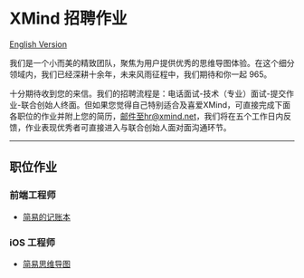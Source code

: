 # XMind 招聘作业

[English Version](README_en.md)

我们是一个小而美的精致团队，聚焦为用户提供优秀的思维导图体验。在这个细分领域内，我们已经深耕十余年，未来风雨征程中，我们期待和你一起 965。

十分期待收到您的来信。我们的招聘流程是：电话面试-技术（专业）面试-提交作业-联合创始人终面。但如果您觉得自己特别适合及喜爱XMind，可直接完成下面各职位的作业并附上您的简历，邮件至hr@xmind.net，我们将在五个工作日内反馈，作业表现优秀者可直接进入与联合创始人面对面沟通环节。

---

## 职位作业

### 前端工程师
* [简易的记账本](frontend-1/README.md)

### iOS 工程师
* [简易思维导图](ios-1/README.md)